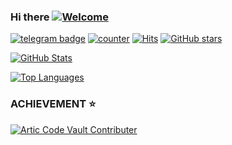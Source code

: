 ### Hi there [![Welcome](https://img.shields.io/badge/👋-WELCOME-brightgreen.svg?style=flat)](https://github.com/XDNiTRON)


[![telegram badge](https://img.shields.io/badge/XDNiTRON-30302f?style=flat&logo=telegram)](https://github.com/XDNiTRON)
[![counter](https://komarev.com/ghpvc/?username=XDNiTRON&style=flat)](https://github.com/XDNiTRON)
[![Hits](https://hits.seeyoufarm.com/api/count/incr/badge.svg?url=https://github.com/XDNiTRON/)](https://github.com/XDNiTRON)
[![GitHub stars](https://img.shields.io/github/stars/XDNiTRON?color=blue&style=flat)](https://github.com/XDNiTRON)

[![GitHub Stats](https://github-readme-stats.vercel.app/api?username=XDNiTRON&theme=vue&count_private=true&show_icons=true&cache_seconds=1800)](https://github.com/XDNiTRON)

[![Top Languages](https://github-readme-stats.vercel.app/api/top-langs/?username=XDNiTRON&layout=compact)](https://github.com/XDNiTRON)

### ACHIEVEMENT ⭐

[![Artic Code Vault Contributer](https://images.app.goo.gl/kBYPnXTRuD8pCE2p8.png)](https://github.com/XDNiTRON)


<!--
**NiTRONDC/NiTRONDC** is a ✨ _special_ ✨ repository because its `README.md` (this file) appears on your GitHub profile.

Here are some ideas to get you started:

- 🔭 I’m currently working on ...
- 🌱 I’m currently learning ...
- 👯 I’m looking to collaborate on ...
- 🤔 I’m looking for help with ...
- 💬 Ask me about ...
- 📫 How to reach me: ...
- 😄 Pronouns: ...
- ⚡ Fun fact: ...


